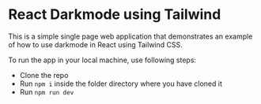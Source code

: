 # React Darkmode using Tailwind

This is a simple single page web application that demonstrates 
an example of how to use darkmode in React using Tailwind CSS.

To run the app in your local machine, use following steps:

- Clone the repo
- Run `npm i` inside the folder directory where you have cloned it
- Run `npm run dev`